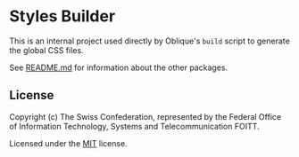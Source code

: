 # Styles Builder

This is an internal project used directly by Oblique's `build` script to generate the global CSS files.

See [README.md](../../README.md) for information about the other packages.

## License

Copyright (c) The Swiss Confederation, represented by the Federal Office of Information Technology, Systems and Telecommunication FOITT.

Licensed under the [MIT](../../LICENSE) license.
